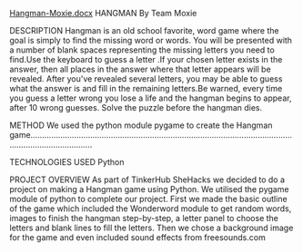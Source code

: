 [Hangman-Moxie.docx](https://github.com/Chandana-20/She-Hacks-project/files/7245300/Hangman-Moxie.docx)
HANGMAN
By Team Moxie


DESCRIPTION
Hangman is an old school favorite,  word game where the goal is simply to find the missing word or words. You will be presented with a number of blank spaces representing the missing letters you need to find.Use the keyboard to guess a letter .If your chosen letter exists in the answer, then all places in the answer where that letter appears will be revealed. After you've revealed several letters, you may be able to guess what the answer is and fill in the remaining letters.Be warned, every time you guess a letter wrong you lose a life and the hangman begins to appear, after 10 wrong guesses. Solve the puzzle before the hangman dies.

METHOD
We used the python module pygame to create the Hangman game…………………………………………………………………………………………………………………………………...

TECHNOLOGIES USED
Python

PROJECT OVERVIEW
As part of TinkerHub SheHacks we decided to do a project on making a Hangman game using Python. We utilised the pygame module of python to complete our project. First we made the basic outline of the game which included the Wonderword module to get random words, images to finish the hangman step-by-step, a letter panel to choose the letters and blank lines to fill the letters. Then we chose a background image for the game and even included sound effects from freesounds.com

